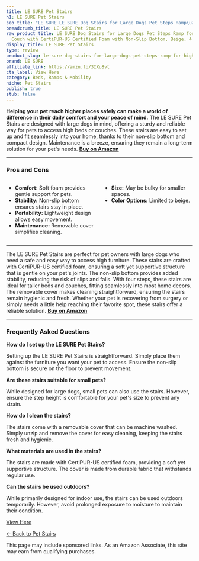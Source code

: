 ```yaml
---
title: LE SURE Pet Stairs
h1: LE SURE Pet Stairs
seo_title: "LE SURE LE SURE Dog Stairs for Large Dogs Pet Steps Ramp\u2026"
breadcrumb_title: LE SURE Pet Stairs
raw_product_title: LE SURE Dog Stairs for Large Dogs Pet Steps Ramp for High Bed and
  Couch with CertiPUR-US Certified Foam with Non-Slip Bottom, Beige, 4 Steps
display_title: LE SURE Pet Stairs
type: review
product_slug: le-sure-dog-stairs-for-large-dogs-pet-steps-ramp-for-high-bed-and-couch-dca35012
brand: LE SURE
affiliate_link: https://amzn.to/3IXu8vt
cta_label: View Here
category: Beds, Ramps & Mobility
niche: Pet Stairs
publish: true
stub: false
---
```


<div id="intro" class="full-width">
  <p><strong>Helping your pet reach higher places safely can make a world of difference in their daily comfort and your peace of mind.</strong> The LE SURE Pet Stairs are designed with large dogs in mind, offering a sturdy and reliable way for pets to access high beds or couches. These stairs are easy to set up and fit seamlessly into your home, thanks to their non-slip bottom and compact design. Maintenance is a breeze, ensuring they remain a long-term solution for your pet's needs. <a href="https://amzn.to/3IXu8vt" rel="nofollow sponsored noopener" target="_blank"><strong>Buy on Amazon</strong></a></p>
</div>

<hr />
<h3 id="pros-cons">Pros and Cons</h3>
<div class="pc-grid" style="display:grid;grid-template-columns:1fr 1fr;gap:16px;">
  <ul>
    <li><strong>Comfort:</strong> Soft foam provides gentle support for pets.</li>
    <li><strong>Stability:</strong> Non-slip bottom ensures stairs stay in place.</li>
    <li><strong>Portability:</strong> Lightweight design allows easy movement.</li>
    <li><strong>Maintenance:</strong> Removable cover simplifies cleaning.</li>
  </ul>
  <ul>
    <li><strong>Size:</strong> May be bulky for smaller spaces.</li>
    <li><strong>Color Options:</strong> Limited to beige.</li>
  </ul>
</div>
<hr />

<div class="full-width">
  <p>The LE SURE Pet Stairs are perfect for pet owners with large dogs who need a safe and easy way to access high furniture. These stairs are crafted with CertiPUR-US certified foam, ensuring a soft yet supportive structure that is gentle on your pet's joints. The non-slip bottom provides added stability, reducing the risk of slips and falls. With four steps, these stairs are ideal for taller beds and couches, fitting seamlessly into most home decors. The removable cover makes cleaning straightforward, ensuring the stairs remain hygienic and fresh. Whether your pet is recovering from surgery or simply needs a little help reaching their favorite spot, these stairs offer a reliable solution. <a href="https://amzn.to/3IXu8vt" rel="nofollow sponsored noopener" target="_blank"><strong>Buy on Amazon</strong></a></p>
</div>

<hr />
<h3 id="faqs">Frequently Asked Questions</h3>

<p><strong>How do I set up the LE SURE Pet Stairs?</strong></p>
<p>Setting up the LE SURE Pet Stairs is straightforward. Simply place them against the furniture you want your pet to access. Ensure the non-slip bottom is secure on the floor to prevent movement.</p>

<p><strong>Are these stairs suitable for small pets?</strong></p>
<p>While designed for large dogs, small pets can also use the stairs. However, ensure the step height is comfortable for your pet's size to prevent any strain.</p>

<p><strong>How do I clean the stairs?</strong></p>
<p>The stairs come with a removable cover that can be machine washed. Simply unzip and remove the cover for easy cleaning, keeping the stairs fresh and hygienic.</p>

<p><strong>What materials are used in the stairs?</strong></p>
<p>The stairs are made with CertiPUR-US certified foam, providing a soft yet supportive structure. The cover is made from durable fabric that withstands regular use.</p>

<p><strong>Can the stairs be used outdoors?</strong></p>
<p>While primarily designed for indoor use, the stairs can be used outdoors temporarily. However, avoid prolonged exposure to moisture to maintain their condition.</p>
<p><a class="btn" href="https://amzn.to/3IXu8vt" target="_blank" rel="nofollow sponsored noopener">View Here</a></p>
<p><a href="/roundups/beds-ramps-mobility/pet-stairs/">← Back to Pet Stairs</a></p>
<aside class="disclosure">This page may include sponsored links. As an Amazon Associate, this site may earn from qualifying purchases.</aside>
